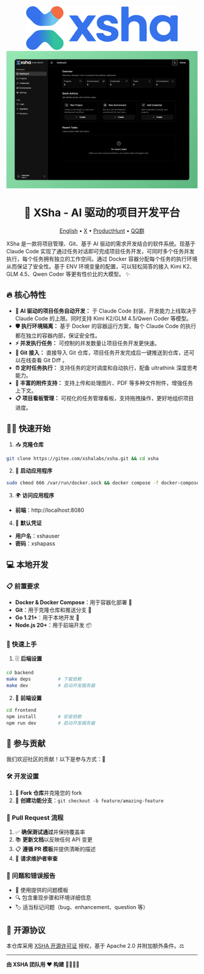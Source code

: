 <div align="center">

<img src="assets/logo.png" width="400"/>

<img src="assets/preview_20250814.png" width="800"/>

# 🚀 XSha - AI 驱动的项目开发平台

[English](README_EN.md) • [X](https://x.com/0xTYZ) • [ProductHunt](https://www.producthunt.com/products/xsha) • [QQ群](assets/qq-group.jpg)

</div>

XSha 是一款将项目管理、Git、基于 AI 驱动的需求开发结合的软件系统。现基于 Claude Code 实现了通过任务对话即可完成项目任务开发，可同时多个任务并发执行，每个任务拥有独立的工作空间。通过 Docker 容器分配每个任务的执行环境从而保证了安全性。基于 ENV 环境变量的配置，可以轻松简答的接入 Kimi K2、GLM 4.5、Qwen Coder 等更有性价比的大模型。 ✨

## 🔥 核心特性

- **🧠 AI 驱动的项目任务自动开发：** 于 Claude Code 封装，开发能力上线取决于 Claude Code 的上限。同时支持 Kimi K2/GLM 4.5/Qwen Coder 等模型。
- **🛡️ 执行环境隔离：** 基于 Docker 的容器运行方案，每个 Claude Code 的执行都在独立的容器内部，保证安全性。
- **⚡ 并发执行任务：** 可控制的并发数量让项目任务开发更快速。
- **🔄 Git 接入：** 直接导入 Git 仓库，项目任务开发完成后一键推送到仓库，还可以在线查看 Git Diff 。
- **⏰ 定时任务执行：** 支持任务的定时调度和自动执行，配备 ultrathink 深度思考能力。
- **📎 丰富的附件支持：** 支持上传和处理图片、PDF 等多种文件附件，增强任务上下文。
- **📋 项目看板管理：** 可视化的任务管理看板，支持拖拽操作，更好地组织项目进度。

## 🏃‍♂️ 快速开始

1. 📥 **克隆仓库**

```bash
git clone https://gitee.com/xshalabs/xsha.git && cd xsha
```

2. 🚀 **启动应用程序**

```bash
sudo chmod 666 /var/run/docker.sock && docker compose -f docker-compose.cn.yml up -d
```

3. 🌍 **访问应用程序**

- **前端**：http://localhost:8080

4. 🔑 **默认凭证**

- **用户名**：xshauser
- **密码**：xshapass

## 💻 本地开发

### 📋 前置要求

- **Docker & Docker Compose**：用于容器化部署 🐳
- **Git**：用于克隆仓库和推送分支 📂
- **Go 1.21+**：用于本地开发 🐹
- **Node.js 20+**：用于前端开发 📦

### 🚀 快速上手

1. 🗄️ **后端设置**

```bash
cd backend
make deps          # 下载依赖
make dev           # 启动开发服务器
```

2. 🎨 **前端设置**

```bash
cd frontend
npm install        # 安装依赖
npm run dev        # 启动开发服务器
```

## 🤝 参与贡献

我们欢迎社区的贡献！以下是参与方式：🎉

### 🛠️ 开发设置

1. 🍴 **Fork 仓库**并克隆您的 fork
2. 🌿 **创建功能分支**：`git checkout -b feature/amazing-feature`

### 📝 Pull Request 流程

1. ✅ **确保测试通过**并保持覆盖率
2. 📚 **更新文档**以反映任何 API 变更
3. 📋 **遵循 PR 模板**并提供清晰的描述
4. 👀 **请求维护者审查**

### 🐛 问题和错误报告

- 📄 使用提供的问题模板
- 🔍 包含重现步骤和环境详细信息
- 🏷️ 适当标记问题（bug、enhancement、question 等）

## 📄 开源协议

本仓库采用 [XSHA 开源许可证](LICENSE) 授权，基于 Apache 2.0 并附加额外条件。⚖️

---

**由 XSHA 团队用 ❤️ 构建** 👨‍💻👩‍💻
